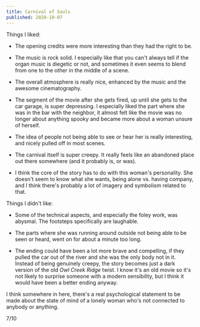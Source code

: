 ```yaml
---
title: Carnival of Souls
published: 2020-10-07
---
```


Things I liked:

* The opening credits were more interesting than they had the right to be.

* The music is rock solid. I especially like that you can't always tell if the organ music is diegetic or not, and sometimes it even seems to blend from one to the other in the middle of a scene.

* The overall atmosphere is really nice, enhanced by the music and the awesome cinematography.

* The segment of the movie after she gets fired, up until she gets to the car garage, is super depressing. I especially liked the part where she was in the bar with the neighbor, it almost felt like the movie was no longer about anything spooky and became more about a woman unsure of herself.

* The idea of people not being able to see or hear her is really interesting, and nicely pulled off in most scenes.

* The carnival itself is super creepy. It really feels like an abandoned place out there somewhere (and it probably is, or was).

* I think the core of the story has to do with this woman's personality. She doesn't seem to know what she wants, being alone vs. having company, and I think there's probably a lot of imagery and symbolism related to that.

Things I didn't like:

* Some of the technical aspects, and especially the foley work, was abysmal. The footsteps specifically are laughable.

* The parts where she was running around outside not being able to be seen or heard, went on for about a minute too long.

* The ending could have been a lot more brave and compelling, if they pulled the car out of the river and she was the only body not in it. Instead of being genuinely creepy, the story becomes just a dark version of the old _Owl Creek Ridge_ twist. I know it's an old movie so it's not likely to surprise someone with a modern sensibility, but I think it would have been a better ending anyway.

I think somewhere in here, there's a real psychological statement to be made about the state of mind of a lonely woman who's not connected to anybody or anything.

7/10
